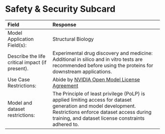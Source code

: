 # Safety & Security Subcard
Field                                               |  Response
:---------------------------------------------------|:----------------------------------
Model Application Field(s):                               |  Structural Biology
Describe the life critical impact (if present).   |  Experimental drug discovery and medicine: Additional in silico and in vitro tests are recommended before using the proteins for downstream applications.
Use Case Restrictions:                              |  Abide by [NVIDIA Open Model License Agreement](https://www.nvidia.com/en-us/agreements/enterprise-software/nvidia-open-model-license/)
Model and dataset restrictions:            |  The Principle of least privilege (PoLP) is applied limiting access for dataset generation and model development.  Restrictions enforce dataset access during training, and dataset license constraints adhered to.

